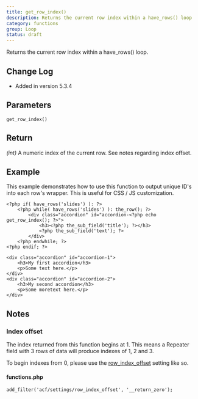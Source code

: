 ```yaml
---
title: get_row_index()
description: Returns the current row index within a have_rows() loop
category: functions
group: Loop
status: draft
---
```


Returns the current row index within a have_rows() loop.

## Change Log
- Added in version 5.3.4

## Parameters
```
get_row_index()
```

## Return
*(int)* A numeric index of the current row. See notes regarding index offset.

## Example
This example demonstrates how to use this function to output unique ID's into each row's wrapper. This is useful for CSS / JS customization.

```
<?php if( have_rows('slides') ): ?>
	<?php while( have_rows('slides') ): the_row(); ?>
		<div class="accordion" id="accordion-<?php echo get_row_index(); ?>">
			<h3><?php the_sub_field('title'); ?></h3>
			<?php the_sub_field('text'); ?>
		</div>
	<?php endwhile; ?>
<?php endif; ?>
```
```
<div class="accordion" id="accordion-1">
	<h3>My first accordion</h3>
	<p>Some text here.</p>
</div>
<div class="accordion" id="accordion-2">
	<h3>My second accordion</h3>
	<p>Some moretext here.</p>
</div>
```

## Notes

### Index offset
The index returned from this function begins at 1. This means a Repeater field with 3 rows of data will produce indexes of 1, 2 and 3.

To begin indexes from 0, please use the [row_index_offset](https://www.advancedcustomfields.com/resources/acf-settings/) setting like so.
#### functions.php
```
add_filter('acf/settings/row_index_offset', '__return_zero');
```
